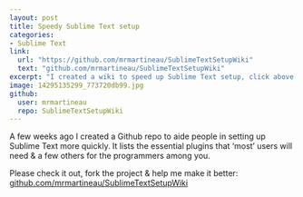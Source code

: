 ```yaml
---
layout: post
title: Speedy Sublime Text setup
categories:
- Sublime Text
link:
  url: "https://github.com/mrmartineau/SublimeTextSetupWiki"
  text: "github.com/mrmartineau/SublimeTextSetupWiki"
excerpt: "I created a wiki to speed up Sublime Text setup, click above to find out more."
image: 14295135299_773720db99.jpg
github:
  user: mrmartineau
  repo: SublimeTextSetupWiki
---
```


A few weeks ago I created a Github repo to aide people in setting up Sublime Text more quickly. It lists the essential plugins that ‘most’ users will need & a few others for the programmers among you.

Please check it out, fork the project & help me make it better: [github.com/mrmartineau/SublimeTextSetupWiki](https://github.com/mrmartineau/SublimeTextSetupWiki)

